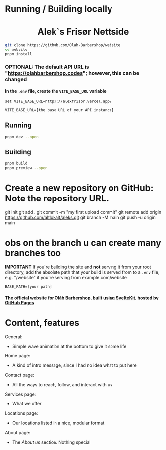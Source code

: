 
# Running / Building locally  <h1 align="center">Alek`s Frisør Nettside</h1>
```sh
git clone https://github.com/Olah-Barbershop/website
cd website
pnpm install
```

### OPTIONAL: The default API URL is "https://olahbarbershop.codes"; however, this can be changed

#### In the `.env` file, create the `VITE_BASE_URL` variable
```env
set VITE_BASE_URL=https://alexfrisor.vercel.app/

VITE_BASE_URL=[the base URL of your API instance]
```

## Running
```sh
pnpm dev --open
```

## Building
```sh
pnpm build
pnpm preview --open
```
# Create a new repository on GitHub: Note the repository URL.

git init
git add .
git commit -m "my first upload commit"
git remote add origin https://github.com/altlokalt/aleks.git
git branch -M main
git push -u origin main
# obs on the branch u can create many branches too



**IMPORTANT** If you're building the site and **not** serving it from your root directory, add the absolute path that your build is served from to a `.env` file, e.g. "/website" if you're serving from example.com/website
```env
BASE_PATH=[your path]
```
#### The official website for Oláh Barbershop, built using [SvelteKit](https://kit.svelte.dev), hosted by [GitHub Pages](https://pages.github.com)

# Content, features
General:
- Simple wave animation at the bottom to give it some life

Home page:
- A kind of intro message, since I had no idea what to put here

Contact page:
- All the ways to reach, follow, and interact with us

Services page:
- What we offer

Locations page:
- Our locations listed in a nice, modular format

About page:
- The *About us* section. Nothing special
